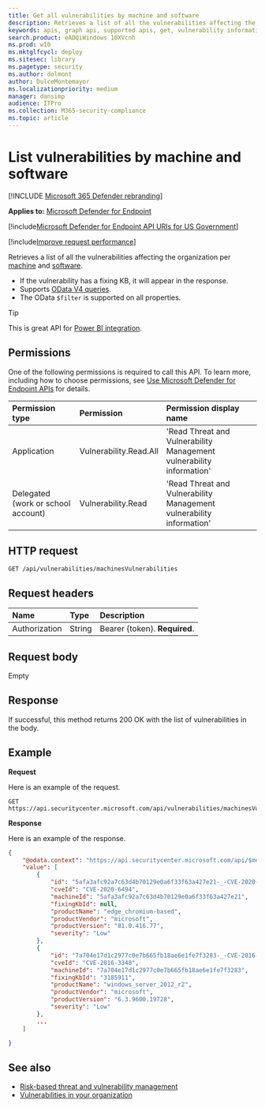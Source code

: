 ```yaml
---
title: Get all vulnerabilities by machine and software
description: Retrieves a list of all the vulnerabilities affecting the organization by Machine and Software
keywords: apis, graph api, supported apis, get, vulnerability information, mdatp tvm api
search.product: eADQiWindows 10XVcnh
ms.prod: w10
ms.mktglfcycl: deploy
ms.sitesec: library
ms.pagetype: security
ms.author: dolmont
author: DulceMontemayor
ms.localizationpriority: medium
manager: dansimp
audience: ITPro
ms.collection: M365-security-compliance 
ms.topic: article
---
```


# List vulnerabilities by machine and software

[!INCLUDE [Microsoft 365 Defender rebranding](../../includes/microsoft-defender.md)]


**Applies to:** [Microsoft Defender for Endpoint](https://go.microsoft.com/fwlink/p/?linkid=2146631)

[!include[Microsoft Defender for Endpoint API URIs for US Government](../../includes/microsoft-defender-api-usgov.md)]

[!include[Improve request performance](../../includes/improve-request-performance.md)]


Retrieves a list of all the vulnerabilities affecting the organization per [machine](machine.md) and [software](software.md).
- If the vulnerability has a fixing KB, it will appear in the response.
- Supports [OData V4 queries](https://www.odata.org/documentation/).
- The OData ```$filter``` is supported on all properties.

>[!Tip]
>This is great API for [Power BI integration](api-power-bi.md).

## Permissions
One of the following permissions is required to call this API. To learn more, including how to choose permissions, see [Use Microsoft Defender for Endpoint APIs](apis-intro.md) for details.

Permission type |	Permission	|	Permission display name
:---|:---|:---
Application |	Vulnerability.Read.All |	'Read Threat and Vulnerability Management vulnerability information'
Delegated (work or school account) | Vulnerability.Read |	'Read Threat and Vulnerability Management vulnerability information'

## HTTP request
```
GET /api/vulnerabilities/machinesVulnerabilities
```

## Request headers

Name | Type | Description
:---|:---|:---
Authorization | String | Bearer {token}. **Required**.


## Request body
Empty

## Response
If successful, this method returns 200 OK with the list of vulnerabilities in the body.


## Example

**Request**

Here is an example of the request.

```
GET https://api.securitycenter.microsoft.com/api/vulnerabilities/machinesVulnerabilities
```

**Response**

Here is an example of the response.


```json
{
    "@odata.context": "https://api.securitycenter.microsoft.com/api/$metadata#Collection(microsoft.windowsDefenderATP.api.PublicAssetVulnerabilityDto)",
    "value": [
        {
            "id": "5afa3afc92a7c63d4b70129e0a6f33f63a427e21-_-CVE-2020-6494-_-microsoft-_-edge_chromium-based-_-81.0.416.77-_-",
            "cveId": "CVE-2020-6494",
            "machineId": "5afa3afc92a7c63d4b70129e0a6f33f63a427e21",
            "fixingKbId": null,
            "productName": "edge_chromium-based",
            "productVendor": "microsoft",
            "productVersion": "81.0.416.77",
            "severity": "Low"
        },
        {
            "id": "7a704e17d1c2977c0e7b665fb18ae6e1fe7f3283-_-CVE-2016-3348-_-microsoft-_-windows_server_2012_r2-_-6.3.9600.19728-_-3185911",
            "cveId": "CVE-2016-3348",
            "machineId": "7a704e17d1c2977c0e7b665fb18ae6e1fe7f3283",
            "fixingKbId": "3185911",
            "productName": "windows_server_2012_r2",
            "productVendor": "microsoft",
            "productVersion": "6.3.9600.19728",
            "severity": "Low"
        },
		...
    ]

}
```

## See also

- [Risk-based threat and vulnerability management](https://docs.microsoft.com/windows/security/threat-protection/microsoft-defender-atp/next-gen-threat-and-vuln-mgt)
- [Vulnerabilities in your organization](https://docs.microsoft.com/windows/security/threat-protection/microsoft-defender-atp/tvm-weaknesses)
